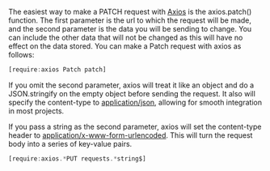 The easiest way to make a PATCH request with [Axios](https://www.npmjs.com/package/axios) is the axios.patch() function. The first parameter is the url to which the request will be made, and the second parameter is the data you will be sending to change. You can include the other data that will not be changed as this will have no effect on the data stored. You can make a Patch request with axios as follows:

```javascript
[require:axios Patch patch]
```

If you omit the second parameter, axios will treat it like an object and do a JSON.stringify on the empty object before sending the request. It also will specify the content-type to [application/json](https://developer.mozilla.org/en-US/docs/Web/HTTP/Headers/Content-Type), allowing for smooth integration in most projects.

If you pass a string as the second parameter, axios will set the content-type header to [application/x-www-form-urlencoded](https://dev.to/sidthesloth92/understanding-html-form-encoding-url-encoded-and-multipart-forms-3lpa). This will turn the request body into a series of key-value pairs.

```javascript
[require:axios.*PUT requests.*string$]
```